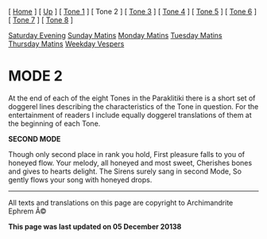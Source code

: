 \[ [Home](index.md) \] \[ [Up](oktoich.md) \] \[ [Tone 1](tone1.md) \] \[ Tone 2 \] \[ [Tone 3](tone3.md) \] \[ [Tone 4](tone4.md) \] \[ [Tone 5](tone5.md) \] \[ [Tone 6](tone6.md) \] \[ [Tone 7](tone7.md) \] \[ [Tone 8](tone8.md) \]

[Saturday Evening](sat2ec.md)
[Sunday Matins](sun2mc.md)
[Monday Matins](monday_matins1.md)
[Tuesday Matins](tuesday_matins.md)
[Thursday Matins](thursday_matins1.md)
[Weekday Vespers](weekday_vespers1.md)

MODE 2
======

At the end of each of the eight Tones in the Paraklitiki there is a short set of doggerel lines describing the characteristics of the Tone in question. For the entertainment of readers I include equally doggerel translations of them at the beginning of each Tone.

**SECOND MODE**

Though only second place in rank you hold,
First pleasure falls to you of honeyed flow.
Your melody, all honeyed and most sweet,
Cherishes bones and gives to hearts delight.
The Sirens surely sang in second Mode,
So gently flows your song with honeyed drops.

------------------------------------------------------------------------

All texts and translations on this page are copyright to
Archimandrite Ephrem Â©

**This page was last updated on 05 December 20138**
